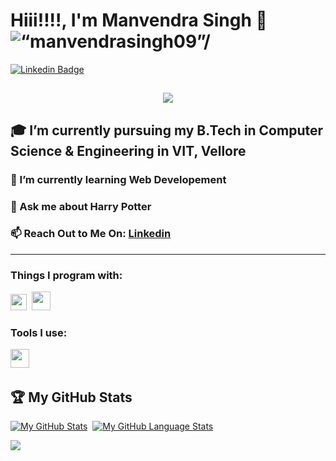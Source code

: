 # Hiii!!!!, I'm Manvendra Singh 👋 <img src="https://komarev.com/ghpvc/?username=ManvendraSingh&label=Profile Views&color=blue&style=flat" alt=“manvendrasingh09”/>  

[![Linkedin Badge](https://img.shields.io/badge/LinkedIn-Manvendra%20Singh-blue)](https://www.linkedin.com/in/manvendrasingh09)

<h2 align="center">
  <img src="https://readme-typing-svg.herokuapp.com?font=Hubot+Sans&weight=600&size=30&pause=500&color=0F95E8&center=true&width=435&lines=Welcome+To+My+GitHub+👋">
</h2>


## :mortar_board: I’m currently pursuing my B.Tech in Computer Science & Engineering in VIT, Vellore
### 🌱 I’m currently learning Web Developement
### 💬 Ask me about Harry Potter
### 📫 Reach Out to Me On: [Linkedin](https://www.linkedin.com/in/manvendrasingh09)
-----------------------------

### Things I program with: 
<span><img src="https://upload.wikimedia.org/wikipedia/commons/thumb/1/18/ISO_C%2B%2B_Logo.svg/1822px-ISO_C%2B%2B_Logo.svg.png" width="26px"></span>&nbsp;
<span><img src="https://cdn.icon-icons.com/icons2/2415/PNG/512/java_original_wordmark_logo_icon_146459.png" width="30px"></span>&nbsp;

### Tools I use:
<span><img src="https://cdn.jsdelivr.net/gh/devicons/devicon@latest/icons/vscode/vscode-original.svg" width="30px"></span>&nbsp;

## 🏆 My GitHub Stats
[![My GitHub Stats](https://github-readme-stats.vercel.app/api/?username=manvendrasingh09&count_private=true&theme=ocean-gradient&showicons=true)]()&nbsp;
[![My GitHub Language Stats](https://github-readme-stats.vercel.app/api/top-langs/?username=manvendrasingh09&langs_count=5&theme=ocean-gradient)]()
<p><img align="center" src="https://github-readme-streak-stats.herokuapp.com?user=manvendrasingh09&theme=ocean-gradient" /> </p>
